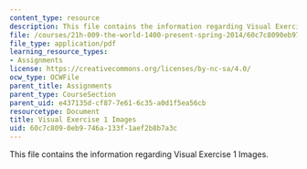 ```yaml
---
content_type: resource
description: This file contains the information regarding Visual Exercise 1 Images.
file: /courses/21h-009-the-world-1400-present-spring-2014/60c7c8090eb9746a133f1aef2b8b7a3c_MIT21H_009S14_pict.pdf
file_type: application/pdf
learning_resource_types:
- Assignments
license: https://creativecommons.org/licenses/by-nc-sa/4.0/
ocw_type: OCWFile
parent_title: Assignments
parent_type: CourseSection
parent_uid: e437135d-cf87-7e61-6c35-a0d1f5ea56cb
resourcetype: Document
title: Visual Exercise 1 Images
uid: 60c7c809-0eb9-746a-133f-1aef2b8b7a3c
---
```

This file contains the information regarding Visual Exercise 1 Images.